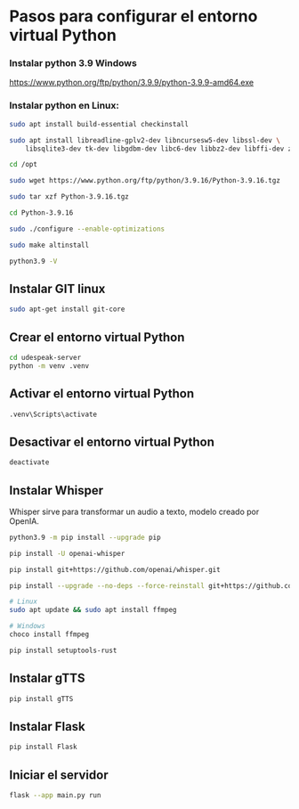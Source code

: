# Pasos para configurar el entorno virtual Python



### Instalar python 3.9 Windows 
https://www.python.org/ftp/python/3.9.9/python-3.9.9-amd64.exe

### Instalar python en Linux:
```bash
sudo apt install build-essential checkinstall 

sudo apt install libreadline-gplv2-dev libncursesw5-dev libssl-dev \
    libsqlite3-dev tk-dev libgdbm-dev libc6-dev libbz2-dev libffi-dev zlib1g-dev

cd /opt

sudo wget https://www.python.org/ftp/python/3.9.16/Python-3.9.16.tgz

sudo tar xzf Python-3.9.16.tgz

cd Python-3.9.16

sudo ./configure --enable-optimizations

sudo make altinstall

python3.9 -V
```

## Instalar GIT linux
```bash
sudo apt-get install git-core
```

## Crear el entorno virtual Python
```bash
cd udespeak-server
python -m venv .venv
```

## Activar el entorno virtual Python
```bash
.venv\Scripts\activate
```

## Desactivar el entorno virtual Python
```bash
deactivate
```

## Instalar Whisper

Whisper sirve para transformar un audio a texto, modelo creado por OpenIA.

```bash
python3.9 -m pip install --upgrade pip

pip install -U openai-whisper

pip install git+https://github.com/openai/whisper.git

pip install --upgrade --no-deps --force-reinstall git+https://github.com/openai/whisper.git

# Linux
sudo apt update && sudo apt install ffmpeg

# Windows
choco install ffmpeg

pip install setuptools-rust
```

## Instalar gTTS
```bash
pip install gTTS
```

## Instalar Flask
```bash
pip install Flask
```

## Iniciar el servidor 
```bash
flask --app main.py run
```



